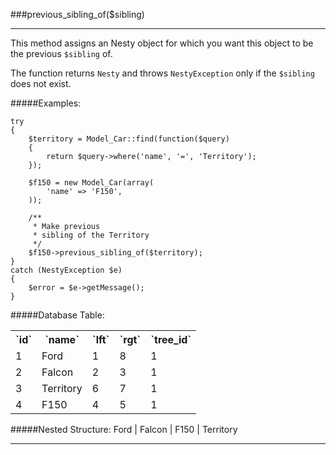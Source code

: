 ###previous_sibling_of($sibling)

----------

This method assigns an Nesty object for which you want this object to be the previous `$sibling` of.

The function returns `Nesty` and throws `NestyException` only if the `$sibling` does not exist.

#####Examples:

	try
	{
		$territory = Model_Car::find(function($query)
		{
			return $query->where('name', '=', 'Territory');
		});

		$f150 = new Model_Car(array(
			'name' => 'F150',
		));

		/**
		 * Make previous
		 * sibling of the Territory
		 */
		$f150->previous_sibling_of($territory);
	}
	catch (NestyException $e)
	{
		$error = $e->getMessage();
	}

#####Database Table:

<table>
	<tr>
		<th>`id`</th>
		<th>`name`</th>
		<th>`lft`</th>
		<th>`rgt`</th>
		<th>`tree_id`</th>
	</tr>
	<tr>
		<td>1</td>
		<td>Ford</td>
		<td>1</td>
		<td>8</td>
		<td>1</td>
	</tr>
	<tr>
		<td>2</td>
		<td>Falcon</td>
		<td>2</td>
		<td>3</td>
		<td>1</td>
	</tr>
	<tr>
		<td>3</td>
		<td>Territory</td>
		<td>6</td>
		<td>7</td>
		<td>1</td>
	</tr>
	<tr>
		<td>4</td>
		<td>F150</td>
		<td>4</td>
		<td>5</td>
		<td>1</td>
	</tr>
</table>

#####Nested Structure:
	Ford
	|   Falcon
	|   F150
	|   Territory

----------

